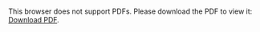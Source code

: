 <object data="christ-in-song/CIS1908pdfs/867.pdf" type="application/pdf" width="100%" height="1024px">
    <embed src="christ-in-song/CIS1908pdfs/867.pdf">
        <p>This browser does not support PDFs. Please download the PDF to view it: <a href="christ-in-song/CIS1908pdfs/867.pdf">Download PDF</a>.</p>
    </embed>
</object>
